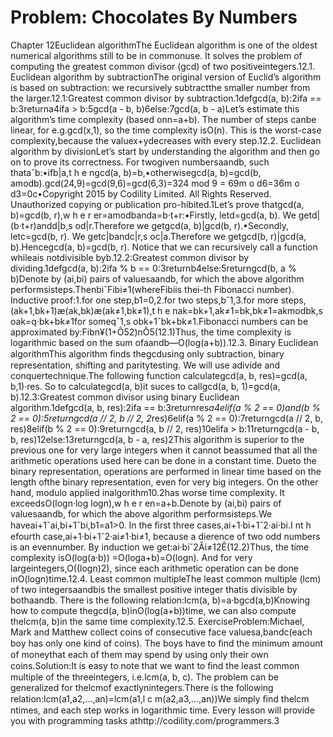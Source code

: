 # Problem: Chocolates By Numbers

Chapter 12Euclidean algorithmThe Euclidean algorithm is one of the oldest numerical algorithms still to be in commonuse. It solves the problem of computing the greatest common divisor (gcd) of two positiveintegers.12.1. Euclidean algorithm by subtractionThe original version of Euclid’s algorithm is based on subtraction: we recursively subtractthe smaller number from the larger.12.1:Greatest common divisor by subtraction.1defgcd(a, b):2ifa == b:3returna4ifa > b:5gcd(a - b, b)6else:7gcd(a, b - a)Let’s estimate this algorithm’s time complexity (based onn=a+b). The number of steps canbe linear, for e.g.gcd(x,1), so the time complexity isO(n). This is the worst-case complexity,because the valuex+ydecreases with every step.12.2. Euclidean algorithm by divisionLet’s start by understanding the algorithm and then go on to prove its correctness. For twogiven numbersaandb, such thataˇb:•ifb|a,t h e ngcd(a, b)=b,•otherwisegcd(a, b)=gcd(b, amodb).gcd(24,9)=gcd(9,6)=gcd(6,3)=324 mod 9 = 69m o d6=36m o d3=0c•Copyright 2015 by Codility Limited. All Rights Reserved. Unauthorized copying or publication pro-hibited.1Let’s prove thatgcd(a, b)=gcd(b, r),w h e r er=amodbanda=b·t+r:•Firstly, letd=gcd(a, b). We getd|(b·t+r)andd|b,s od|r.Therefore we getgcd(a, b)|gcd(b, r).•Secondly, letc=gcd(b, r). We getc|bandc|r,s oc|a.Therefore we getgcd(b, r)|gcd(a, b).Hencegcd(a, b)=gcd(b, r). Notice that we can recursively call a function whileais notdivisible byb.12.2:Greatest common divisor by dividing.1defgcd(a, b):2ifa % b == 0:3returnb4else:5returngcd(b, a % b)Denote by (ai,bi) pairs of valuesaandb, for which the above algorithm performsisteps.ThenbiˇFibi≠1(whereFibiis thei-th Fibonacci number). Inductive proof:1.for one step,b1=0,2.for two steps,bˇ1,3.for more steps,(ak+1,bk+1)æ(ak,bk)æ(ak≠1,bk≠1),t h e nak=bk+1,ak≠1=bk,bk≠1=akmodbk,s oak=q·bk+bk≠1for someqˇ1,s obk+1ˇbk+bk≠1.Fibonacci numbers can be approximated by:Fibn¥(1+Ô52)nÔ5(12.1)Thus, the time complexity is logarithmic based on the sum ofaandb—O(log(a+b)).12.3. Binary Euclidean algorithmThis algorithm ﬁnds thegcdusing only subtraction, binary representation, shifting and paritytesting. We will use adivide and conquertechnique.The following function calculategcd(a, b, res)=gcd(a, b,1)·res. So to calculategcd(a, b)it su ces to callgcd(a, b, 1)=gcd(a, b).12.3:Greatest common divisor using binary Euclidean algorithm.1defgcd(a, b, res):2ifa == b:3returnres*a4elif(a % 2 == 0)and(b % 2 == 0):5returngcd(a // 2, b // 2, 2*res)6elif(a % 2 == 0):7returngcd(a // 2, b, res)8elif(b % 2 == 0):9returngcd(a, b // 2, res)10elifa > b:11returngcd(a - b, b, res)12else:13returngcd(a, b - a, res)2This algorithm is superior to the previous one for very large integers when it cannot beassumed that all the arithmetic operations used here can be done in a constant time. Dueto the binary representation, operations are performed in linear time based on the length ofthe binary representation, even for very big integers. On the other hand, modulo applied inalgorithm10.2has worse time complexity. It exceedsO(logn·log logn),w h e r en=a+b.Denote by (ai,bi) pairs of valuesaandb, for which the above algorithm performsisteps.We haveai+1ˇai,bi+1ˇbi,b1=a1>0. In the ﬁrst three cases,ai+1·bi+1ˇ2·ai·bi.I nt h efourth case,ai+1·bi+1ˇ2·ai≠1·bi≠1, because a di erence of two odd numbers is an evennumber. By induction we get:ai·biˇ2Âi≠12Ê(12.2)Thus, the time complexity isO(log(a·b)) =O(loga+b)=O(logn). And for very largeintegers,O((logn)2), since each arithmetic operation can be done inO(logn)time.12.4. Least common multipleThe least common multiple (lcm) of two integersaandbis the smallest positive integer thatis divisible by bothaandb. There is the following relation:lcm(a, b)=a·bgcd(a,b)Knowing how to compute thegcd(a, b)inO(log(a+b))time, we can also compute thelcm(a, b)in the same time complexity.12.5. ExerciseProblem:Michael, Mark and Matthew collect coins of consecutive face valuesa,bandc(each boy has only one kind of coins). The boys have to ﬁnd the minimum amount of moneythat each of them may spend by using only their own coins.Solution:It is easy to note that we want to ﬁnd the least common multiple of the threeintegers, i.e.lcm(a, b, c). The problem can be generalized for thelcmof exactlynintegers.There is the following relation:lcm(a1,a2,...,an)=lcm(a1,l c m(a2,a3,...,an))We simply ﬁnd thelcm ntimes, and each step works in logarithmic time.
Every lesson will provide you with programming tasks athttp://codility.com/programmers.3